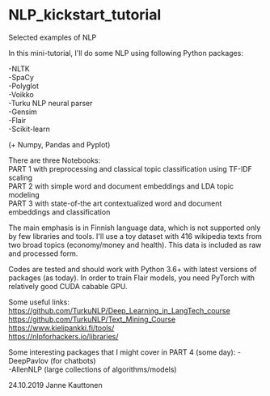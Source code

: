 # NLP_kickstart_tutorial
Selected examples of NLP

In this mini-tutorial, I'll do some NLP using following Python packages:

-NLTK  
-SpaCy  
-Polyglot  
-Voikko  
-Turku NLP neural parser  
-Gensim  
-Flair  
-Scikit-learn  

(+ Numpy, Pandas and Pyplot)

There are three Notebooks:  
 PART 1 with preprocessing and classical topic classification using TF-IDF scaling  
 PART 2 with simple word and document embeddings and LDA topic modeling  
 PART 3 with state-of-the art contextualized word and document embeddings and classification  

The main emphasis is in Finnish language data, which is not supported only by few libraries and tools. I'll use a toy dataset with 416 wikipedia texts from two broad topics (economy/money and health). This data is included as raw and processed form.

Codes are tested and should work with Python 3.6+ with latest versions of packages (as today). In order to train Flair models, you need PyTorch with relatively good CUDA cabable GPU.

Some useful links:  
https://github.com/TurkuNLP/Deep_Learning_in_LangTech_course  
https://github.com/TurkuNLP/Text_Mining_Course  
https://www.kielipankki.fi/tools/  
https://nlpforhackers.io/libraries/  

Some interesting packages that I might cover in PART 4 (some day):
-DeepPavlov (for chatbots)  
-AllenNLP (large collections of algorithms/models)  


24.10.2019 Janne Kauttonen
